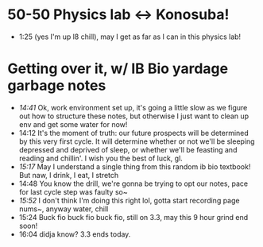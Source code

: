 # 50-50 Physics lab <-> Konosuba!
- 1:25 (yes I'm up l8 chill), may I get as far as I can in this physics lab!

# Getting over it, w/ IB Bio yardage garbage notes
- *14:41* Ok, work environment set up, it's going a little slow as we figure out how to structure these notes, but otherwise I just want to clean up env and get some water for now!
- 14:12 It's the moment of truth: our future prospects will be determined by this very first cycle. It will determine whether or not we'll be sleeping depressed and deprived of sleep, or whether we'll be feasting and reading and chillin'. I wish you the best of luck, gl.
- *15:17* May I understand a single thing from this random ib bio textbook! But naw, I drink, I eat, I stretch
- 14:48 You know the drill, we're gonna be trying to opt our notes, pace for last cycle step was faulty so~
- *15:52* I don't think I'm doing this right lol, gotta start recording page nums~, anyway water, chill
- 15:24 Buck fio buck fio buck fio, still on 3.3, may this 9 hour grind end soon!
- 16:04 didja know? 3.3 ends today.